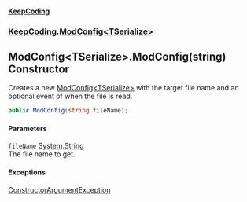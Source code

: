 #### [KeepCoding](index.md 'index')
### [KeepCoding](KeepCoding.md 'KeepCoding').[ModConfig&lt;TSerialize&gt;](ModConfig.TSerialize..md 'KeepCoding.ModConfig&lt;TSerialize&gt;')
## ModConfig&lt;TSerialize&gt;.ModConfig(string) Constructor
Creates a new [ModConfig&lt;TSerialize&gt;](ModConfig.TSerialize..md 'KeepCoding.ModConfig&lt;TSerialize&gt;') with the target file name and an optional event of when the file is read.  
```csharp
public ModConfig(string fileName);
```
#### Parameters
<a name='KeepCoding.ModConfig.TSerialize..ModConfig(string).fileName'></a>
`fileName` [System.String](https://docs.microsoft.com/en-us/dotnet/api/System.String 'System.String')  
The file name to get.
  
#### Exceptions
[ConstructorArgumentException](ConstructorArgumentException.md 'KeepCoding.Internal.ConstructorArgumentException')  
